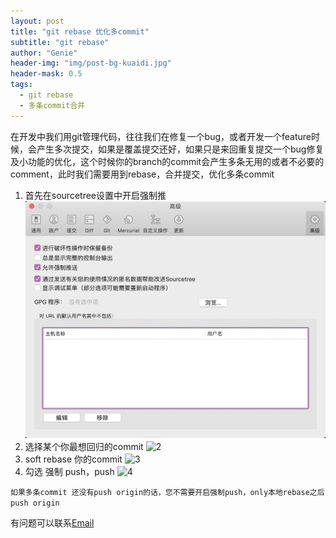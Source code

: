```yaml
---
layout: post
title: "git rebase 优化多commit"
subtitle: "git rebase"
author: "Genie"
header-img: "img/post-bg-kuaidi.jpg"
header-mask: 0.5
tags:
  - git rebase
  - 多条commit合并
---
```


在开发中我们用git管理代码，往往我们在修复一个bug，或者开发一个feature时候，会产生多次提交，如果是覆盖提交还好，如果只是来回重复提交一个bug修复及小功能的优化，这个时候你的branch的commit会产生多条无用的或者不必要的comment，此时我们需要用到rebase，合并提交，优化多条commit

1. 首先在sourcetree设置中开启强制推
![1](img/git/1@2x.png)
2. 选择某个你最想回归的commit
![2](3@2x.png)
3. soft rebase 你的commit
![3](4@2x.png)
4. 勾选 强制 push，push
![4](1@2x.png)

`如果多条commit 还没有push origin的话，您不需要开启强制push，only本地rebase之后push origin
`

有问题可以联系[Email](mailto:ep_chengsun@aliyun.com)

